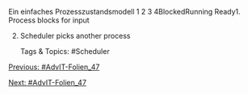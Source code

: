 Ein einfaches Prozesszustandsmodell
1 2 3
4BlockedRunning
Ready1. Process blocks for input
2. Scheduler picks another process

   Tags & Topics:
   #Scheduler

[Previous: #AdvIT-Folien_47](AdvIT-Folien_47.md)

[Next: #AdvIT-Folien_47](AdvIT-Folien_47.md)